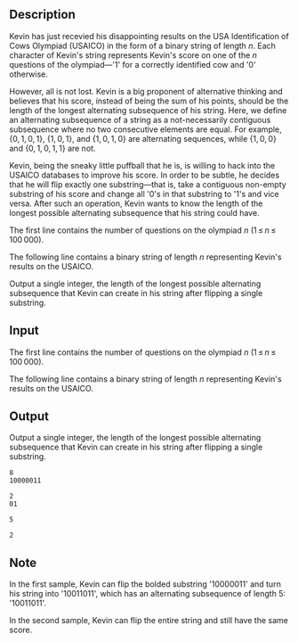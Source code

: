 ## Description

<div><p>Kevin has just recevied his disappointing results on the USA Identification of Cows Olympiad (USAICO) in the form of a binary string of length <span class="tex-span"><i>n</i></span>. Each character of Kevin's string represents Kevin's score on one of the <span class="tex-span"><i>n</i></span> questions of the olympiad—<span class="tex-font-style-tt">'1'</span> for a correctly identified cow and <span class="tex-font-style-tt">'0'</span> otherwise.</p><p>However, all is not lost. Kevin is a big proponent of alternative thinking and believes that his score, instead of being the sum of his points, should be the length of the longest alternating subsequence of his string. Here, we define an <span class="tex-font-style-underline">alternating subsequence</span> of a string as a <span class="tex-font-style-bf">not-necessarily contiguous</span> subsequence where no two consecutive elements are equal. For example, <span class="tex-span">{0, 1, 0, 1}</span>, <span class="tex-span">{1, 0, 1}</span>, and <span class="tex-span">{1, 0, 1, 0}</span> are alternating sequences, while <span class="tex-span">{1, 0, 0}</span> and <span class="tex-span">{0, 1, 0, 1, 1}</span> are not.</p><p>Kevin, being the sneaky little puffball that he is, is willing to hack into the USAICO databases to improve his score. In order to be subtle, he decides that he will flip exactly one substring—that is, take a <span class="tex-font-style-bf">contiguous</span> non-empty substring of his score and change all <span class="tex-font-style-tt">'0'</span>s in that substring to <span class="tex-font-style-tt">'1'</span>s and vice versa. After such an operation, Kevin wants to know the length of the longest possible alternating subsequence that his string could have.</p></div><div class="input-specification"><p>The first line contains the number of questions on the olympiad <span class="tex-span"><i>n</i></span> (<span class="tex-span">1 ≤ <i>n</i> ≤ 100 000</span>).</p><p>The following line contains a binary string of length <span class="tex-span"><i>n</i></span> representing Kevin's results on the USAICO. </p></div><div class="output-specification"><p>Output a single integer, the length of the longest possible alternating subsequence that Kevin can create in his string after flipping a single substring.</p></div>

## Input

<p>The first line contains the number of questions on the olympiad <span class="tex-span"><i>n</i></span> (<span class="tex-span">1 ≤ <i>n</i> ≤ 100 000</span>).</p><p>The following line contains a binary string of length <span class="tex-span"><i>n</i></span> representing Kevin's results on the USAICO. </p>

## Output

<p>Output a single integer, the length of the longest possible alternating subsequence that Kevin can create in his string after flipping a single substring.</p>





```input1
8
10000011

```




```input2
2
01

```




```output1
5

```




```output2
2

```



## Note

<p>In the first sample, Kevin can flip the bolded substring '<span class="tex-font-style-tt">100</span><span class="tex-font-style-bf">00</span><span class="tex-font-style-tt">011</span>' and turn his string into '<span class="tex-font-style-tt">10011011</span>', which has an alternating subsequence of length 5: '<span class="tex-font-style-bf">1</span><span class="tex-font-style-tt">0</span><span class="tex-font-style-bf">01</span><span class="tex-font-style-tt">1</span><span class="tex-font-style-bf">01</span><span class="tex-font-style-tt">1</span>'.</p><p>In the second sample, Kevin can flip the entire string and still have the same score.</p>
